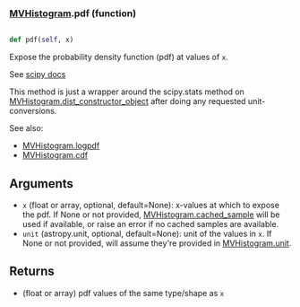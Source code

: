 ### [MVHistogram](MVHistogram.md).pdf (function)


```py

def pdf(self, x)

```



Expose the probability density function (pdf) at values of `x`.

See [scipy docs](https://docs.scipy.org/doc/scipy/reference/generated/scipy.stats.rv_continuous.pdf.html)

This method is just a wrapper around the scipy.stats method on
[MVHistogram.dist_constructor_object](MVHistogram.dist_constructor_object.md) after doing any requested unit-conversions.

See also:
* [MVHistogram.logpdf](MVHistogram.logpdf.md)
* [MVHistogram.cdf](MVHistogram.cdf.md)

Arguments
----------
* `x` (float or array, optional, default=None): x-values at which to
    expose the pdf.  If None or not provided, [MVHistogram.cached_sample](MVHistogram.cached_sample.md)
    will be used if available, or raise an error if no cached samples
    are available.
* `unit` (astropy.unit, optional, default=None): unit of the values
    in `x`.  If None or not provided, will assume they're provided in
    [MVHistogram.unit](MVHistogram.unit.md).

Returns
---------
* (float or array) pdf values of the same type/shape as `x`

